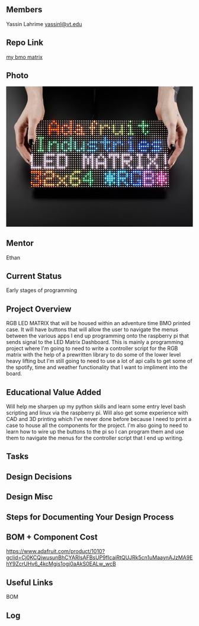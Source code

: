 ## Members
Yassin Lahrime
yassinl@vt.edu

## Repo Link
<a class="button is-link" href="https://github.com/7Spook7/BMOtrix/" >my bmo matrix</a>

## Photo
![](matrix.jpg)

## Mentor
Ethan

## Current Status
Early stages of programming

## Project Overview

RGB LED MATRIX that will be housed within an adventure time BMO printed case. It will have buttons that will allow the user to navigate the menus between the various apps I end up programming onto the raspberry pi that sends signal to the LED Matrix Dashboard. This is mainly a programming project where I'm going to need to write a controller script for the RGB matrix with the help of a prewritten library to do some of the lower level heavy lifting but I'm still going to need to use a lot of api calls to get some of the spotify, time and weather functionality that I want to impliment into the board. 

## Educational Value Added

Will help me sharpen up my python skills and learn some entry level bash scripting and linux via the raspberry pi. Will also get some experience with CAD and 3D printing which I've never done before because I need to print a case to house all the components for the project. I'm also going to need to learn how to wire up the buttons to the pi so I can program them and use them to navigate the menus for the controller script that I end up writing.  

## Tasks

<!-- Your Text Here. See Example above -->

## Design Decisions

<!-- Your Text Here. See Example above -->

## Design Misc

<!-- Your Text Here. See Example above -->

## Steps for Documenting Your Design Process

<!-- Your Text Here. See Example above -->

## BOM + Component Cost

https://www.adafruit.com/product/1010?gclid=Cj0KCQjwusunBhCYARIsAFBsUP9fIcaiRtQUJRk5cn1uMaaynAJzMA9EhY9ZcrUHv6_4kcMgis1ogi0aAkS0EALw_wcB

## Useful Links

BOM

## Log

<!-- Your Text Here. See Example above -->